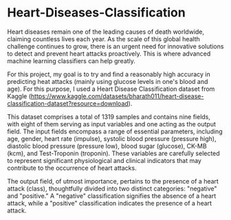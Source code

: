 # Heart-Diseases-Classification
Heart diseases remain one of the leading causes of death worldwide, claiming countless lives each year. As the scale of this global health challenge continues to grow, there is an urgent need for innovative solutions to detect and prevent heart attacks proactively. This is where advanced machine learning classifiers can help greatly.

For this project, my goal is to try and find a reasonably high accuracy in predicting heat attacks (mainly using glucose levels in one's blood and age). For this purpose, I used a Heart Disease Classification dataset from Kaggle (https://www.kaggle.com/datasets/bharath011/heart-disease-classification-dataset?resource=download). 

This dataset comprises a total of 1319 samples and contains nine fields, with eight of them serving as input variables and one acting as the output field.
The input fields encompass a range of essential parameters, including age, gender, heart rate (impulse), systolic blood pressure (pressure high), diastolic blood pressure (pressure low), blood sugar (glucose), CK-MB (kcm), and Test-Troponin (troponin). These variables are carefully selected to represent significant physiological and clinical indicators that may contribute to the occurrence of heart attacks.

The output field, of utmost importance, pertains to the presence of a heart attack (class), thoughtfully divided into two distinct categories: "negative" and "positive." A "negative" classification signifies the absence of a heart attack, while a "positive" classification indicates the presence of a heart attack.



